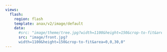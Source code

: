 ```yaml
---
views:
  flash:
    region: flash
    template: anax/v2/image/default
    data:
      #src: "image/theme/tree.jpg?width=1100&height=150&crop-to-fit&area=0,0,30,0"
      src: "image/front.jpg?
      width=1100&height=150&crop-to-fit&area=0,0,30,0"
---
```

